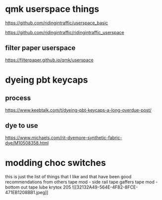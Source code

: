 
# qmk userspace things

https://github.com/ridingintraffic/userspace_basic

https://github.com/ridingintraffic/ridingintraffic_userspace

## filter paper userspace

https://filterpaper.github.io/qmk/userspace


# dyeing pbt keycaps
## process
https://www.keebtalk.com/t/dyeing-pbt-keycaps-a-long-overdue-post/

## dye to use
https://www.michaels.com/rit-dyemore-synthetic-fabric-dye/M10508358.html


# modding choc switches
this is just the list of things that I like and that have been good recommendations from others
tape mod - side rail tape
gaffers tape mod - bottom out tape
lube krytox 205
![[32132A49-564E-4F82-8FCE-471EB1208BB1.jpeg]]
